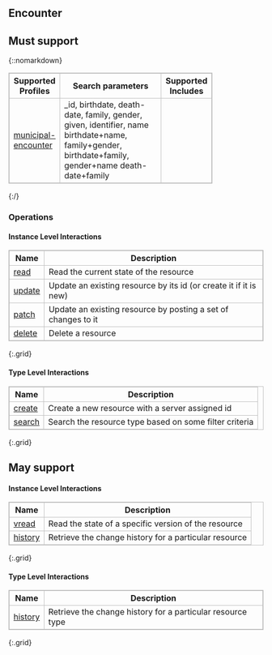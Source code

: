 ## Encounter
## Must support 
{::nomarkdown}
<style>
    table, th, td {
        border: 1px solid silver;
        border-collapse: collapse;
    }
</style>
<table style="width:80%;">
    <tr>
        <th>Supported Profiles</th>
        <th style="width:50%">Search parameters</th>
        <th>Supported Includes</th>            
    </tr>
    <tr>
        <td><a href="StructureDefinition-municipal-encounter.html">municipal-encounter</a></td>
        <td>_id, birthdate, death-date, family, gender, given, identifier, name birthdate+name, 
        family+gender, birthdate+family, gender+name death-date+family   </td>
        <td></td>
    </tr>
</table>
{:/}

### Operations

#### Instance Level Interactions	

| Name | Description |   
|------|--------------|   
| [read](https://hl7.org/fhir/R4/http.html#read)	| Read the current state of the resource
| [update](https://hl7.org/fhir/R4/http.html#update) | Update an existing resource by its id (or create it if it is new)
| [patch](https://hl7.org/fhir/R4/http.html#patch) | Update an existing resource by posting a set of changes to it
| [delete](https://hl7.org/fhir/R4/http.html#delete) | Delete a resource
{:.grid}

#### Type Level Interactions	

| Name | Description |   
|------|--------------|   
| [create](https://hl7.org/fhir/R4/http.html#create) | Create a new resource with a server assigned id
| [search](https://hl7.org/fhir/R4/http.html#search) | Search the resource type based on some filter criteria
{:.grid}


## May support 

#### Instance Level Interactions	

| Name | Description |   
|------|--------------|   
| [vread](https://hl7.org/fhir/R4/http.html#vread)	| Read the state of a specific version of the resource
| [history](https://hl7.org/fhir/R4/http.html#history) | Retrieve the change history for a particular resource
{:.grid}

#### Type Level Interactions	

| Name | Description |   
|------|--------------|   
| [history](https://hl7.org/fhir/R4/http.html#history) | Retrieve the change history for a particular resource type
{:.grid}
    
